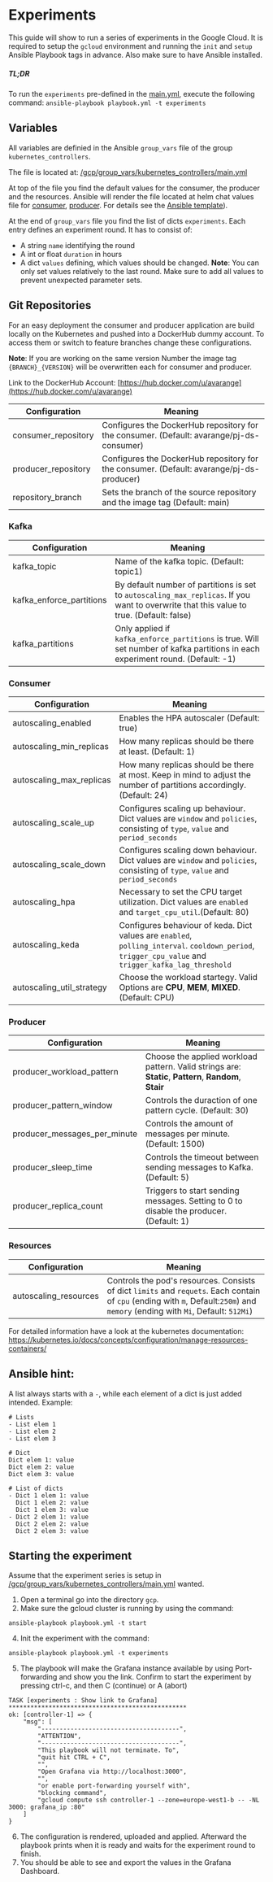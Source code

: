 # Experiments
This guide will show to run a series of experiments in the Google Cloud. It is required to setup the `gcloud` environment 
and running the `init` and `setup` Ansible Playbook tags in advance. Also make sure to have Ansible installed.

##### TL;DR
To run the `experiments` pre-defined in the [main.yml](../gcp/group_vars/kubernetes_controllers/main.yml),
execute the following command:
`ansible-playbook playbook.yml -t experiments`

## Variables
All variables are definied in the Ansible `group_vars` file of the group `kubernetes_controllers`.

The file is located at: [/gcp/group_vars/kubernetes_controllers/main.yml](../gcp/group_vars/kubernetes_controllers/main.yml)

At top of the file you find the default values for the consumer, the producer and the resources.
Ansible will render the file located at helm chat values file for [consumer](../deployment/charts/consumerapp/values.yaml), 
[producer](../deployment/charts/producerapp/values.yaml). 
For details see the [Ansible template](../gcp/roles/experiments/templates/kafka-monitoring/deployment/charts)).

At the end of `group_vars` file you find the list of dicts `experiments`. Each entry defines an experiment round.
It has to consist of:
- A string `name` identifying the round
- A int or float `duration` in hours
- A dict `values` defining, which values should be changed. **Note**: You can only set values relatively to the last round. Make sure to add all values to prevent unexpected parameter sets.

## Git Repositories
For an easy deployment the consumer and producer application are build locally on the Kubernetes 
and pushed into a DockerHub dummy account. To access them or switch to feature branches change these configurations. 

**Note**: If you are working on the same version Number the image tag `{BRANCH}_{VERSION}` will be overwritten 
each for consumer and producer.

Link to the DockerHub Account: [https://hub.docker.com/u/avarange](https://hub.docker.com/u/avarange)

|Configuration|Meaning|
|---|---|
|consumer_repository|Configures the DockerHub repository for the consumer. (Default: avarange/pj-ds-consumer)|
|producer_repository|Configures the DockerHub repository for the consumer. (Default: avarange/pj-ds-producer)|
|repository_branch|Sets the branch of the source repository and the image tag (Default: main)|

### Kafka
|Configuration|Meaning|
|---|---|
|kafka_topic|Name of the kafka topic. (Default: topic1)|
|kafka_enforce_partitions|By default number of partitions is set to `autoscaling_max_replicas`. If you want to overwrite that this value to true. (Default: false)|
|kafka_partitions|Only applied if `kafka_enforce_partitions` is true. Will set number of kafka partitions in each experiment round. (Default: -1)|

### Consumer
|Configuration|Meaning|
|---|---|
|autoscaling_enabled|Enables the HPA autoscaler (Default: true)|
|autoscaling_min_replicas|How many replicas should be there at least. (Default: 1)|
|autoscaling_max_replicas|How many replicas should be there at most. Keep in mind to adjust the number of partitions accordingly. (Default: 24)|
|autoscaling_scale_up|Configures scaling up behaviour. Dict values are `window` and `policies`, consisting of `type`, `value` and `period_seconds`|
|autoscaling_scale_down|Configures scaling down behaviour. Dict values are `window` and `policies`, consisting of `type`, `value` and `period_seconds`|
|autoscaling_hpa|Necessary to set the CPU target utilization. Dict values are `enabled` and `target_cpu_util`.(Default: 80)|
|autoscaling_keda|Configures behaviour of keda. Dict values are `enabled`, `polling_interval`. `cooldown_period`, `trigger_cpu_value` and `trigger_kafka_lag_threshold`|
|autoscaling_util_strategy|Choose the workload startegy. Valid Options are **CPU**, **MEM**, **MIXED**. (Default: CPU)|

### Producer
|Configuration|Meaning|
|---|---|
|producer_workload_pattern|Choose the applied workload pattern. Valid strings are: **Static**, **Pattern**, **Random**, **Stair**|
|producer_pattern_window|Controls the duraction of one pattern cycle. (Default: 30)|
|producer_messages_per_minute|Controls the amount of messages per minute. (Default: 1500)|
|producer_sleep_time|Controls the timeout between sending messages to Kafka. (Default: 5)|
|producer_replica_count|Triggers to start sending messages. Setting to 0 to disable the producer. (Default: 1)|

### Resources
|Configuration|Meaning|
|---|---|
|autoscaling_resources|Controls the pod's resources. Consists of dict `limits` and `requets`. Each contain of `cpu` (ending with `m`, Default:`250m`) and `memory` (ending with `Mi`, Default: `512Mi`)|

For detailed information have a look at the kubernetes documentation: https://kubernetes.io/docs/concepts/configuration/manage-resources-containers/

## Ansible hint:
A list always starts with a `-`, while each element of a dict is just added intended.
Example:
```
# Lists
- List elem 1
- List elem 2
- List elem 3

# Dict
Dict elem 1: value
Dict elem 2: value
Dict elem 3: value

# List of dicts
- Dict 1 elem 1: value
  Dict 1 elem 2: value
  Dict 1 elem 3: value
- Dict 2 elem 1: value
  Dict 2 elem 2: value
  Dict 2 elem 3: value
```

## Starting the experiment
Assume that the experiment series is setup in [/gcp/group_vars/kubernetes_controllers/main.yml](../gcp/group_vars/kubernetes_controllers/main.yml) wanted.
1. Open a terminal go into the directory `gcp`.
2. Make sure the gcloud cluster is running by using the command: 
```
ansible-playbook playbook.yml -t start
```
4. Init the experiment with the command: 
```
ansible-playbook playbook.yml -t experiments
```
5. The playbook will make the Grafana instance available by using Port-forwarding and show you the link. 
   Confirm to start the experiment by pressing ctrl-c, and then C (continue) or A (abort)
```
TASK [experiments : Show link to Grafana] *************************************************
ok: [controller-1] => {
    "msg": [
        "--------------------------------------",
        "ATTENTION",
        "--------------------------------------",
        "This playbook will not terminate. To",
        "quit hit CTRL + C",
        "",
        "Open Grafana via http://localhost:3000",
        "",
        "or enable port-forwarding yourself with",
        "blocking command",
        "gcloud compute ssh controller-1 --zone=europe-west1-b -- -NL 3000: grafana_ip :80"
    ]
}
```
6. The configuration is rendered, uploaded and applied. Afterward the playbook prints when it is ready and waits for the experiment round to finish.
7. You should be able to see and export the values in the Grafana Dashboard.
